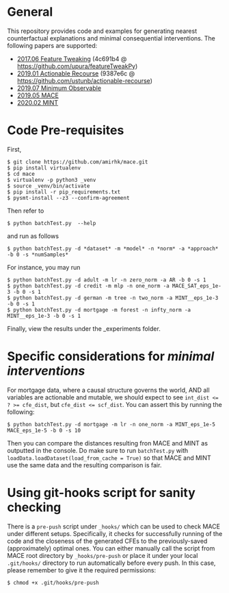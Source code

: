 # General

This repository provides code and examples for generating nearest counterfactual explanations and minimal consequential interventions. The following papers are supported:

- [2017.06 Feature Tweaking](https://arxiv.org/abs/1706.06691) (4c691b4 @ https://github.com/upura/featureTweakPy)
- [2019.01 Actionable Recourse](https://arxiv.org/pdf/1809.06514) (9387e6c @ https://github.com/ustunb/actionable-recourse)
- [2019.07 Minimum  Observable](https://arxiv.org/abs/1907.04135)
- [2019.05 MACE](https://arxiv.org/abs/1905.11190)
- [2020.02 MINT](https://arxiv.org/abs/2002.06278)



# Code Pre-requisites

First,
```console
$ git clone https://github.com/amirhk/mace.git
$ pip install virtualenv
$ cd mace
$ virtualenv -p python3 _venv
$ source _venv/bin/activate
$ pip install -r pip_requirements.txt
$ pysmt-install --z3 --confirm-agreement
```


Then refer to
```console
$ python batchTest.py  --help
```

and run as follows
```console
$ python batchTest.py -d *dataset* -m *model* -n *norm* -a *approach* -b 0 -s *numSamples*
```

For instance, you may run
```console
$ python batchTest.py -d adult -m lr -n zero_norm -a AR -b 0 -s 1
$ python batchTest.py -d credit -m mlp -n one_norm -a MACE_SAT_eps_1e-3 -b 0 -s 1
$ python batchTest.py -d german -m tree -n two_norm -a MINT__eps_1e-3 -b 0 -s 1
$ python batchTest.py -d mortgage -m forest -n infty_norm -a MINT__eps_1e-3 -b 0 -s 1
```

Finally, view the results under the _experiments folder.



# Specific considerations for _minimal interventions_

For mortgage data, where a causal structure governs the world, AND all variables
are actionable and mutable, we should expect to see `int_dist <= ? >= cfe_dist`,
but `cfe_dist <= scf_dist`. You can assert this by running the following:

```console
$ python batchTest.py -d mortgage -m lr -n one_norm -a MINT_eps_1e-5 MACE_eps_1e-5 -b 0 -s 10
```

Then you can compare the distances resulting fron MACE and MINT as outputted in the console. Do make sure to run `batchTest.py` with `loadData.loadDataset(load_from_cache = True)` so that MACE and MINT use the same data and the resulting comparison is fair.



# Using git-hooks script for sanity checking

There is a `pre-push` script under `_hooks/` which can be used to check MACE under different setups.
Specifically, it checks for successfully running of the code and the closeness of the generated CFEs
to the previously-saved (approximately) optimal ones. You can either manually call the script from MACE root directory by
`_hooks/pre-push` or place it under your local `.git/hooks/` directory to run automatically before every push.
In this case, please remember to give it the required permissions:

```console
$ chmod +x .git/hooks/pre-push
```

